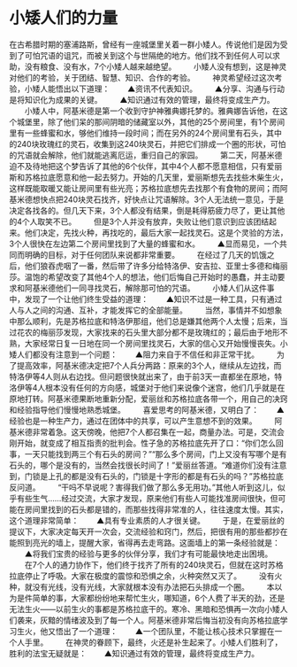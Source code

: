 # 小矮人们的力量
在古希腊时期的塞浦路斯，曾经有一座城堡里关着一群小矮人。传说他们是因为受到了可怕咒语的诅咒，而被关到这个与世隔绝的地方。他们找不到任何人可以求助，没有粮食、没有水，7个小矮人越来越绝望。 
　　小矮人没有想到，这是神灵对他们的考验，关于团结、智慧、知识、合作的考验。 
　　神灵希望经过这次考验，小矮人能悟出以下道理： 
　　▲资讯不代表知识。 
　　▲分享、沟通与行动是将知识化为成果的关键。 
　　▲知识通过有效的管理，最终将变成生产力。 
　　小矮人中，阿基米德是第一个收到守护神雅典娜托梦的。雅典娜告诉他，在这个城堡里，除了他们呆的那间阴暗的储藏室以外，其他的25个房间里，有1个房间里有一些蜂蜜和水，够他们维持一段时间；而在另外的24个房间里有石头，其中的240块玫瑰红的灵石，收集到这240块灵石，并把它们排成一个圈的形状，可怕的咒语就会解除，他们就能逃离厄运，重归自己的家园。 
　　第二天，阿基米德迫不及待地把这个梦告诉了其他的6个伙伴，其中4个人都不愿意相信，只有爱丽斯和苏格拉底愿意和他一起去努力。开始的几天里，爱丽斯想先去找些木柴生火，这样既能取暖又能让房间里有些光亮；苏格拉底想先去找那个有食物的房间；而阿基米德想快点把240块灵石找齐，好快点让咒语解除。3个人无法统一意见，于是决定各找各的。但几天下来，3个人都没有结果，倒是耗得筋疲力尽了，更让其他的4个人取笑不已。 
　　但是3个人并没有放弃，失败让他们意识到应该团结起来。他们决定，先找火种，再找吃的，最后大家一起找灵石。这是个灵验的方法，3个人很快在左边第二个房间里找到了大量的蜂蜜和水。 
　　▲显而易见，一个共同而明确的目标，对于任何团队来说都非常重要。 
　　在经过了几天的饥饿之后，他们狼吞虎咽了一番，然后带了许多分给特洛伊、安吉拉、亚里士多德和梅丽莎。温饱的希望改变了其他4个人的想法，他们后悔自己开始时的愚蠢，并主动要求和阿基米德他们一同寻找灵石，解除那可怕的咒语。 
　　小矮人们从这件事中，发现了一个让他们终生受益的道理： 
　　▲知识不过是一种工具，只有通过人与人之间的沟通、互补，才能发挥它的全部能量。 
　　当然，事情并不如想象中那么顺利，先是苏格拉底和特洛伊那组，他们总是嫌其他两个人太慢；后来，当过花农的梅丽莎发现，大家找来的石头里大部分都不是玫瑰红的；最后由于地形不熟，大家经常日复一日地在同一个房间里找灵石，大家的信心又开始慢慢丧失。小矮人们都没有注意到一个问题： 
　　▲阻力来自于不信任和非正常干扰。 
　　为了提高效率，阿基米德决定把7个人兵分两路：原来的3个人，继续从左边找，而特洛伊等4人则从右边找。但问题很快就出来了，由于前3天一直都坐在原地，特洛伊等4人根本没有任何的方向感，城堡对于他们来说像个迷宫，他们几乎就是在原地打转。阿基米德果断地重新分配，爱丽丝和苏格拉底各带一个，用自己的决窍和经验指导他们慢慢地熟悉城堡。 
　　喜爱思考的阿基米德，又明白了： 
　　▲经验也是一种生产力，通过在团体中的共享，可以产生意想不到的效果。 
　　阿基米德非常着急。这天傍晚，他把7个人都召集在一起，商量办法。可是，交流会刚开始，就变成了相互指责的批判会。性子急的苏格拉底先开了口：“你们怎么回事，一天只能找到两三个有石头的房间？”“那么多个房间，门上又没有写哪个是有石头的，哪个是没有的，当然会找很长时间了！”爱丽丝答道。“难道你们没有注意到，门锁是上孔的都是没有石头的，门锁是十字形的都是有石头的吗？”苏格拉底反问道。 
　　“干吗不早说呢？害得我们做了那么多无用功。”其他人听到这儿，似乎有些生气……经过交流，大家才发现，原来他们有些人可能找准房间很快，但可能在房间里找到的石头都是错的，而那些找得非常准的人，往往速度太慢。其实，这个道理非常简单： 
　　▲具有专业素质的人才很关键。 
　　于是，在爱丽丝的提议下，大家决定每天开一次会，交流经验和窍门，然后，把很有用的那些都抄在能照到亮光的墙上，提醒大家，省得再去走弯路。这面墙上的第一条经验就是： 
　　▲将我们宝贵的经验与更多的伙伴分享，我们才有可能最快地走出困境。 
　　在7个人的通力协作下，他们终于找齐了所有的240块灵石，但就在这时苏格拉底停止了呼吸。大家在极度的震惊和恐惧之余，火种突然又灭了。 
　　没有火种，就没有光线，没有光线，大家就根本没有办法把石头排成一个圈。 
　　本以为是件简单的事，大家都纷纷地来帮忙生火，哪知道，6个人费了半天的劲，还是无法生火——以前生火的事都是苏格拉底干的。寒冷、黑暗和恐惧再一次向小矮人们袭来，灰黯的情绪波及到了每一个人。阿基米德非常后悔当初没有向苏格拉底学习生火，他又悟出了一个道理： 
　　▲一个团队里，不能让核心技术只掌握在一个人手里。 
　　在神灵的眷顾下，最终，火还是补生起来了。小矮人们胜利了，胜利的法宝无疑就是： 
　　▲知识通过有效的管理，最终将变成生产力。
  
